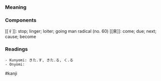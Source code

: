 ### Meaning



### Components

[[彳]]: stop; linger; loiter; going man radical (no. 60) [[來]]: come; due; next; cause; become

### Readings

```
- Kunyomi: きた.す, きた.る, く.る
- Onyomi: 
```

#kanji